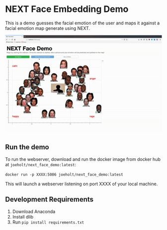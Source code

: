 # NEXT Face Embedding Demo

This is a demo guesses the facial emotion of the user and maps it against a facial emotion map generate using NEXT.

![NEXT Demo Video](vids/next_face_demo.gif)

## Run the demo

To run the webserver, download and run the docker image from docker hub at  `joeholt/next_face_demo:latest`:

`docker run -p XXXX:5006 joeholt/next_face_demo:latest`

This will launch a webserver listening on port XXXX of your local machine.

## Development Requirements

1. Download Anaconda
2. Install dlib
3. Run `pip install requirements.txt`
